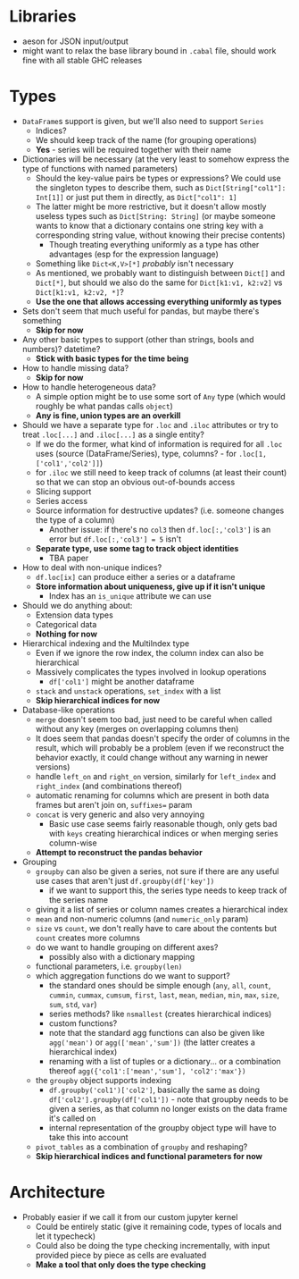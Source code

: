 # Libraries

* aeson for JSON input/output
* might want to relax the base library bound in `.cabal` file, should work fine with all stable GHC releases

# Types

* `DataFrame`s support is given, but we'll also need to support `Series`
  - Indices?
  - We should keep track of the name (for grouping operations)
  - **Yes** - series will be required together with their name
* Dictionaries will be necessary (at the very least to somehow express the type of functions with named parameters)
  - Should the key-value pairs be types or expressions? We could use the singleton types to describe them, such as `Dict[String["col1"]: Int[1]]` or just put them in directly, as `Dict["col1": 1]`
  - The latter might be more restrictive, but it doesn't allow mostly useless types such as `Dict[String: String]` (or maybe someone wants to know that a dictionary contains one string key with a corresponding string value, without knowing their precise contents)
    * Though treating everything uniformly as a type has other advantages (esp for the expression language)
  - Something like `Dict<K,V>[*]` *probably* isn't necessary
  - As mentioned, we probably want to distinguish between `Dict[]` and `Dict[*]`, but should we also do the same for `Dict[k1:v1, k2:v2]` vs `Dict[k1:v1, k2:v2, *]`?
  - **Use the one that allows accessing everything uniformly as types**
* Sets don't seem that much useful for pandas, but maybe there's something
  - **Skip for now**
* Any other basic types to support (other than strings, bools and numbers)? datetime?
  - **Stick with basic types for the time being**
* How to handle missing data?
  - **Skip for now**
* How to handle heterogeneous data?
  - A simple option might be to use some sort of `Any` type (which would roughly be what pandas calls `object`)
  - **Any is fine, union types are an overkill**
* Should we have a separate type for `.loc` and `.iloc` attributes or try to treat `.loc[...]` and `.iloc[...]` as a single entity?
  - If we do the former, what kind of information is required for all `.loc` uses (source (DataFrame/Series), type, columns? - for `.loc[1,['col1','col2']]`)
  - for `.iloc` we still need to keep track of columns (at least their count) so that we can stop an obvious out-of-bounds access
  - Slicing support
  - Series access
  - Source information for destructive updates? (i.e. someone changes the type of a column)
    * Another issue: if there's no `col3` then `df.loc[:,'col3']` is an error but `df.loc[:,'col3'] = 5` isn't
  - **Separate type, use some tag to track object identities**
    * TBA paper
* How to deal with non-unique indices?
  - `df.loc[ix]` can produce either a series or a dataframe
  - **Store information about uniqueness, give up if it isn't unique**
    * Index has an `is_unique` attribute we can use
* Should we do anything about:
  - Extension data types
  - Categorical data
  - **Nothing for now**
* Hierarchical indexing and the MultiIndex type
  - Even if we ignore the row index, the column index can also be hierarchical
  - Massively complicates the types involved in lookup operations
    * `df['col1']` might be another dataframe
  - `stack` and `unstack` operations, `set_index` with a list
  - **Skip hierarchical indices for now**
* Database-like operations
  - `merge` doesn't seem too bad, just need to be careful when called without any key (merges on overlapping columns then)
  - It does seem that pandas doesn't specify the order of columns in the result, which will probably be a problem (even if we reconstruct the behavior exactly, it could change without any warning in newer versions)
  - handle `left_on` and `right_on` version, similarly for `left_index` and `right_index` (and combinations thereof)
  - automatic renaming for columns which are present in both data frames but aren't join on, `suffixes=` param
  - `concat` is very generic and also very annoying
    * Basic use case seems fairly reasonable though, only gets bad with `keys` creating hierarchical indices or when merging series column-wise
  - **Attempt to reconstruct the pandas behavior**
* Grouping
  - `groupby` can also be given a series, not sure if there are any useful use cases that aren't just `df.groupby(df['key'])`
    * if we want to support this, the series type needs to keep track of the series name
  - giving it a list of series or column names creates a hierarchical index
  - `mean` and non-numeric columns (and `numeric_only` param)
  - `size` vs `count`, we don't really have to care about the contents but `count` creates more columns
  - do we want to handle grouping on different axes?
    * possibly also with a dictionary mapping
  - functional parameters, i.e. `groupby(len)`
  - which aggregation functions do we want to support?
    * the standard ones should be simple enough (`any`, `all`, `count`, `cummin`, `cummax`, `cumsum`, `first`, `last`, `mean`, `median`, `min`, `max`, `size`, `sum`, `std`, `var`)
    * series methods? like `nsmallest` (creates hierarchical indices)
    * custom functions?
    * note that the standard agg functions can also be given like `agg('mean')` or `agg(['mean','sum'])` (the latter creates a hierarchical index)
    * renaming with a list of tuples or a dictionary... or a combination thereof `agg({'col1':['mean','sum'], 'col2':'max'})`
  - the `groupby` object supports indexing
    * `df.groupby('col1')['col2']`, basically the same as doing `df['col2'].groupby(df['col1'])` - note that groupby needs to be given a series, as that column no longer exists on the data frame it's called on
    * internal representation of the groupby object type will have to take this into account
  - `pivot_tables` as a combination of `groupby` and reshaping?
  - **Skip hierarchical indices and functional parameters for now**

# Architecture

* Probably easier if we call it from our custom jupyter kernel
  - Could be entirely static (give it remaining code, types of locals and let it typecheck)
  - Could also be doing the type checking incrementally, with input provided piece by piece as cells are evaluated
  - **Make a tool that only does the type checking**
